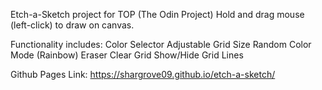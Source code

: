 Etch-a-Sketch project for TOP (The Odin Project)
Hold and drag mouse (left-click) to draw on canvas. 

Functionality includes: 
Color Selector 
Adjustable Grid Size 
Random Color Mode (Rainbow) 
Eraser 
Clear Grid 
Show/Hide Grid Lines

Github Pages Link: https://shargrove09.github.io/etch-a-sketch/
